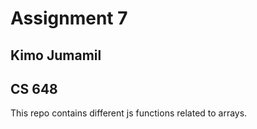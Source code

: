 # Assignment 7

## Kimo Jumamil
## CS 648
 
This repo contains different js functions related to arrays.